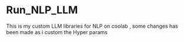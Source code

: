 # Run_NLP_LLM

This is my custom LLM libraries for NLP on coolab , some changes has been made as i custom the Hyper params 
